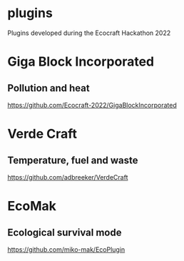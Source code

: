 # plugins
Plugins developed during the Ecocraft Hackathon 2022

# Giga Block Incorporated
## Pollution and heat
https://github.com/Ecocraft-2022/GigaBlockIncorporated

# Verde Craft
## Temperature, fuel and waste
https://github.com/adbreeker/VerdeCraft

# EcoMak
## Ecological survival mode
https://github.com/miko-mak/EcoPlugin
